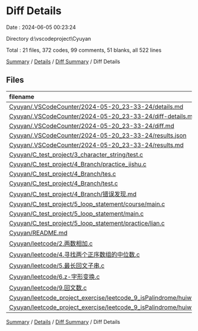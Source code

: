 # Diff Details

Date : 2024-06-05 00:23:24

Directory d:\\vscodeproject\\Cyuyan

Total : 21 files,  372 codes, 99 comments, 51 blanks, all 522 lines

[Summary](results.md) / [Details](details.md) / [Diff Summary](diff.md) / Diff Details

## Files
| filename | language | code | comment | blank | total |
| :--- | :--- | ---: | ---: | ---: | ---: |
| [Cyuyan/.VSCodeCounter/2024-05-20_23-33-24/details.md](/Cyuyan/.VSCodeCounter/2024-05-20_23-33-24/details.md) | Markdown | 39 | 0 | 6 | 45 |
| [Cyuyan/.VSCodeCounter/2024-05-20_23-33-24/diff-details.md](/Cyuyan/.VSCodeCounter/2024-05-20_23-33-24/diff-details.md) | Markdown | 9 | 0 | 6 | 15 |
| [Cyuyan/.VSCodeCounter/2024-05-20_23-33-24/diff.md](/Cyuyan/.VSCodeCounter/2024-05-20_23-33-24/diff.md) | Markdown | 12 | 0 | 7 | 19 |
| [Cyuyan/.VSCodeCounter/2024-05-20_23-33-24/results.json](/Cyuyan/.VSCodeCounter/2024-05-20_23-33-24/results.json) | JSON | 1 | 0 | 0 | 1 |
| [Cyuyan/.VSCodeCounter/2024-05-20_23-33-24/results.md](/Cyuyan/.VSCodeCounter/2024-05-20_23-33-24/results.md) | Markdown | 36 | 0 | 7 | 43 |
| [Cyuyan/C_test_project/3_character_string/test.c](/Cyuyan/C_test_project/3_character_string/test.c) | C | 1 | 0 | 0 | 1 |
| [Cyuyan/C_test_project/4_Branch/practice_jishu.c](/Cyuyan/C_test_project/4_Branch/practice_jishu.c) | C | -15 | -1 | 0 | -16 |
| [Cyuyan/C_test_project/4_Branch/tes.c](/Cyuyan/C_test_project/4_Branch/tes.c) | C | 74 | 33 | 0 | 107 |
| [Cyuyan/C_test_project/4_Branch/test.c](/Cyuyan/C_test_project/4_Branch/test.c) | C | -33 | -24 | 0 | -57 |
| [Cyuyan/C_test_project/4_Branch/错误发现.md](/Cyuyan/C_test_project/4_Branch/%E9%94%99%E8%AF%AF%E5%8F%91%E7%8E%B0.md) | Markdown | 1 | 0 | 0 | 1 |
| [Cyuyan/C_test_project/5_loop_statement/course/main.c](/Cyuyan/C_test_project/5_loop_statement/course/main.c) | C | 44 | 34 | 2 | 80 |
| [Cyuyan/C_test_project/5_loop_statement/main.c](/Cyuyan/C_test_project/5_loop_statement/main.c) | C | -4 | 0 | 0 | -4 |
| [Cyuyan/C_test_project/5_loop_statement/practice/lian.c](/Cyuyan/C_test_project/5_loop_statement/practice/lian.c) | C | 24 | 9 | 1 | 34 |
| [Cyuyan/README.md](/Cyuyan/README.md) | Markdown | 42 | 0 | 12 | 54 |
| [Cyuyan/leetcode/2.两数相加.c](/Cyuyan/leetcode/2.%E4%B8%A4%E6%95%B0%E7%9B%B8%E5%8A%A0.c) | C | 31 | 14 | 2 | 47 |
| [Cyuyan/leetcode/4.寻找两个正序数组的中位数.c](/Cyuyan/leetcode/4.%E5%AF%BB%E6%89%BE%E4%B8%A4%E4%B8%AA%E6%AD%A3%E5%BA%8F%E6%95%B0%E7%BB%84%E7%9A%84%E4%B8%AD%E4%BD%8D%E6%95%B0.c) | C | 64 | 15 | 2 | 81 |
| [Cyuyan/leetcode/5.最长回文子串.c](/Cyuyan/leetcode/5.%E6%9C%80%E9%95%BF%E5%9B%9E%E6%96%87%E5%AD%90%E4%B8%B2.c) | C | 47 | 9 | 2 | 58 |
| [Cyuyan/leetcode/6.z-字形变换.c](/Cyuyan/leetcode/6.z-%E5%AD%97%E5%BD%A2%E5%8F%98%E6%8D%A2.c) | C | 2 | 10 | 4 | 16 |
| [Cyuyan/leetcode/9.回文数.c](/Cyuyan/leetcode/9.%E5%9B%9E%E6%96%87%E6%95%B0.c) | C | -3 | 0 | 0 | -3 |
| [Cyuyan/leetcode_project_exercise/leetcode_9_isPalindrome/huiwen.c](/Cyuyan/leetcode_project_exercise/leetcode_9_isPalindrome/huiwen.c) | C | -1 | 0 | 0 | -1 |
| [Cyuyan/leetcode_project_exercise/leetcode_9_isPalindrome/huiwen1.c](/Cyuyan/leetcode_project_exercise/leetcode_9_isPalindrome/huiwen1.c) | C | 1 | 0 | 0 | 1 |

[Summary](results.md) / [Details](details.md) / [Diff Summary](diff.md) / Diff Details